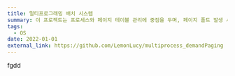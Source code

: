 ```yaml
---
title: 멀티프로그래밍 배치 시스템
summary: 이 프로젝트는 프로세스와 페이지 테이블 관리에 중점을 두며, 페이지 폴트 발생 시 이를 처리하고 물리 메모리에 페이지를 매핑하는 방법을 설명합니다. 주요 기능으로는 프로세스별 페이지 테이블 로드, 페이지 테이블 출력, 페이지 폴트 핸들러 실행 및 각 프로세스의 페이지 참조를 시뮬레이션하는 작업을 포함합니다. 이를 통해 효율적인 메모리 관리를 구현하고 페이지 테이블의 유효성 검사를 수행하는 구조를 제공합니다.
tags:
  - OS
date: 2022-01-01
external_link: https://github.com/LemonLucy/multiprocess_demandPaging
---
```

fgdd